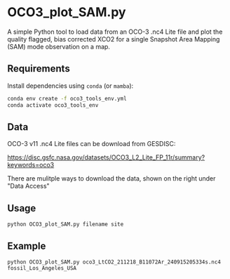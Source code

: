 # OCO3_plot_SAM.py
A simple Python tool to load data from an OCO-3 .nc4 Lite file and plot the quality flagged, bias corrected XCO2 for a single Snapshot Area Mapping (SAM) mode observation on a map.  

## Requirements

Install dependencies using `conda` (or `mamba`):

```bash
conda env create -f oco3_tools_env.yml
conda activate oco3_tools_env
```

## Data

OCO-3 v11 .nc4 Lite files can be download from GESDISC:

<https://disc.gsfc.nasa.gov/datasets/OCO3_L2_Lite_FP_11r/summary?keywords=oco3>

There are mulitple ways to download the data, shown on the right under "Data Access"

## Usage
```
python OCO3_plot_SAM.py filename site
```

## Example
```
python OCO3_plot_SAM.py oco3_LtCO2_211218_B11072Ar_240915205334s.nc4 fossil_Los_Angeles_USA
```
